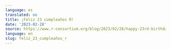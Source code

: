 ```yaml
---
language: es
translated: no
title: ¡Feliz 23 cumpleaños R!
date: '2023-02-28'
source: https://www.r-consortium.org/blog/2023/02/28/happy-23rd-birthday-r
language: en
slug: feliz_23_cumpleaños_r
---
```




